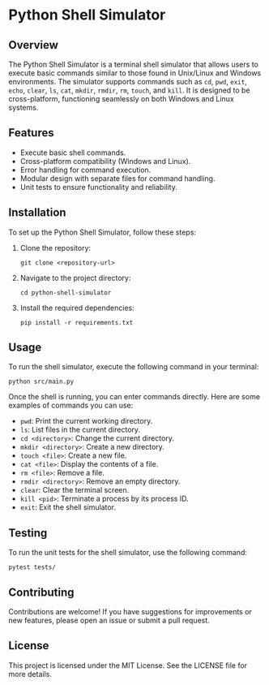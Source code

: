 # Python Shell Simulator

## Overview
The Python Shell Simulator is a terminal shell simulator that allows users to execute basic commands similar to those found in Unix/Linux and Windows environments. The simulator supports commands such as `cd`, `pwd`, `exit`, `echo`, `clear`, `ls`, `cat`, `mkdir`, `rmdir`, `rm`, `touch`, and `kill`. It is designed to be cross-platform, functioning seamlessly on both Windows and Linux systems.

## Features
- Execute basic shell commands.
- Cross-platform compatibility (Windows and Linux).
- Error handling for command execution.
- Modular design with separate files for command handling.
- Unit tests to ensure functionality and reliability.

## Installation
To set up the Python Shell Simulator, follow these steps:

1. Clone the repository:
   ```
   git clone <repository-url>
   ```

2. Navigate to the project directory:
   ```
   cd python-shell-simulator
   ```

3. Install the required dependencies:
   ```
   pip install -r requirements.txt
   ```

## Usage
To run the shell simulator, execute the following command in your terminal:
```
python src/main.py
```

Once the shell is running, you can enter commands directly. Here are some examples of commands you can use:

- `pwd`: Print the current working directory.
- `ls`: List files in the current directory.
- `cd <directory>`: Change the current directory.
- `mkdir <directory>`: Create a new directory.
- `touch <file>`: Create a new file.
- `cat <file>`: Display the contents of a file.
- `rm <file>`: Remove a file.
- `rmdir <directory>`: Remove an empty directory.
- `clear`: Clear the terminal screen.
- `kill <pid>`: Terminate a process by its process ID.
- `exit`: Exit the shell simulator.

## Testing
To run the unit tests for the shell simulator, use the following command:
```
pytest tests/
```

## Contributing
Contributions are welcome! If you have suggestions for improvements or new features, please open an issue or submit a pull request.

## License
This project is licensed under the MIT License. See the LICENSE file for more details.